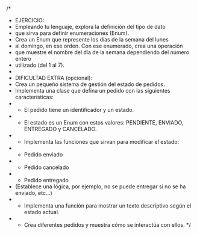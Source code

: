 /*
 * EJERCICIO:
 * Empleando tu lenguaje, explora la definición del tipo de dato
 * que sirva para definir enumeraciones (Enum).
 * Crea un Enum que represente los días de la semana del lunes
 * al domingo, en ese orden. Con ese enumerado, crea una operación
 * que muestre el nombre del día de la semana dependiendo del número entero
 * utilizado (del 1 al 7).
 *
 * DIFICULTAD EXTRA (opcional):
 * Crea un pequeño sistema de gestión del estado de pedidos.
 * Implementa una clase que defina un pedido con las siguientes características:
 * - El pedido tiene un identificador y un estado.
 * - El estado es un Enum con estos valores: PENDIENTE, ENVIADO, ENTREGADO y CANCELADO.
 * - Implementa las funciones que sirvan para modificar el estado:
 *   - Pedido enviado
 *   - Pedido cancelado
 *   - Pedido entregado
 *   (Establece una lógica, por ejemplo, no se puede entregar si no se ha enviado, etc...)
 * - Implementa una función para mostrar un texto descriptivo según el estado actual.
 * - Crea diferentes pedidos y muestra cómo se interactúa con ellos. 
 */